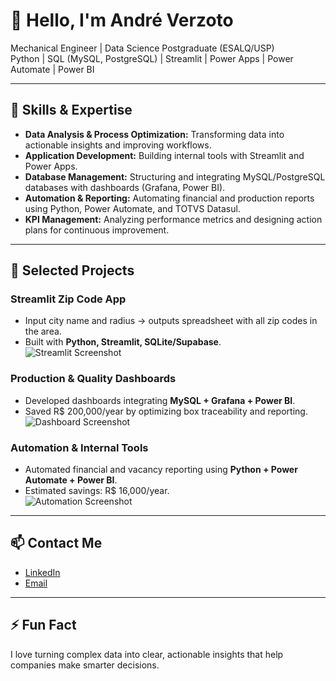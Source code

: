 # 👋 Hello, I'm André Verzoto

Mechanical Engineer | Data Science Postgraduate (ESALQ/USP)  
Python | SQL (MySQL, PostgreSQL) | Streamlit | Power Apps | Power Automate | Power BI  

---

## 🧰 Skills & Expertise
- **Data Analysis & Process Optimization:** Transforming data into actionable insights and improving workflows.  
- **Application Development:** Building internal tools with Streamlit and Power Apps.  
- **Database Management:** Structuring and integrating MySQL/PostgreSQL databases with dashboards (Grafana, Power BI).  
- **Automation & Reporting:** Automating financial and production reports using Python, Power Automate, and TOTVS Datasul.  
- **KPI Management:** Analyzing performance metrics and designing action plans for continuous improvement.  

---

## 💼 Selected Projects

### Streamlit Zip Code App
- Input city name and radius → outputs spreadsheet with all zip codes in the area.  
- Built with **Python, Streamlit, SQLite/Supabase**.  
![Streamlit Screenshot](link_da_imagem_aqui)

### Production & Quality Dashboards
- Developed dashboards integrating **MySQL + Grafana + Power BI**.  
- Saved R$ 200,000/year by optimizing box traceability and reporting.  
![Dashboard Screenshot](link_da_imagem_aqui)

### Automation & Internal Tools
- Automated financial and vacancy reporting using **Python + Power Automate + Power BI**.  
- Estimated savings: R$ 16,000/year.  
![Automation Screenshot](link_da_imagem_aqui)

---

## 📫 Contact Me
- [LinkedIn](link_linkedin)  
- [Email](mailto:seuemail@dominio.com)  

---

## ⚡ Fun Fact
I love turning complex data into clear, actionable insights that help companies make smarter decisions.  
